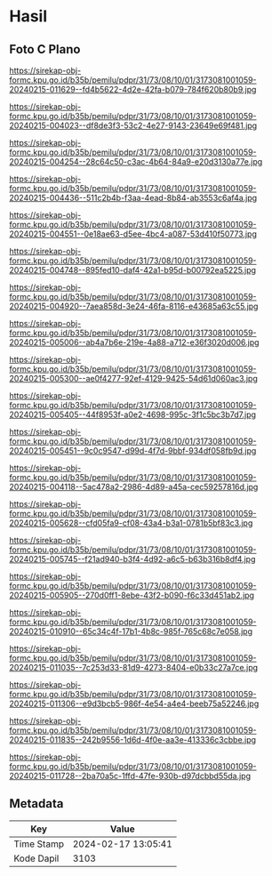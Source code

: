 # Hasil

## Foto C Plano

https://sirekap-obj-formc.kpu.go.id/b35b/pemilu/pdpr/31/73/08/10/01/3173081001059-20240215-011629--fd4b5622-4d2e-42fa-b079-784f620b80b9.jpg

https://sirekap-obj-formc.kpu.go.id/b35b/pemilu/pdpr/31/73/08/10/01/3173081001059-20240215-004023--df8de3f3-53c2-4e27-9143-23649e69f481.jpg

https://sirekap-obj-formc.kpu.go.id/b35b/pemilu/pdpr/31/73/08/10/01/3173081001059-20240215-004254--28c64c50-c3ac-4b64-84a9-e20d3130a77e.jpg

https://sirekap-obj-formc.kpu.go.id/b35b/pemilu/pdpr/31/73/08/10/01/3173081001059-20240215-004436--511c2b4b-f3aa-4ead-8b84-ab3553c6af4a.jpg

https://sirekap-obj-formc.kpu.go.id/b35b/pemilu/pdpr/31/73/08/10/01/3173081001059-20240215-004551--0e18ae63-d5ee-4bc4-a087-53d410f50773.jpg

https://sirekap-obj-formc.kpu.go.id/b35b/pemilu/pdpr/31/73/08/10/01/3173081001059-20240215-004748--895fed10-daf4-42a1-b95d-b00792ea5225.jpg

https://sirekap-obj-formc.kpu.go.id/b35b/pemilu/pdpr/31/73/08/10/01/3173081001059-20240215-004920--7aea858d-3e24-46fa-8116-e43685a63c55.jpg

https://sirekap-obj-formc.kpu.go.id/b35b/pemilu/pdpr/31/73/08/10/01/3173081001059-20240215-005006--ab4a7b6e-219e-4a88-a712-e36f3020d006.jpg

https://sirekap-obj-formc.kpu.go.id/b35b/pemilu/pdpr/31/73/08/10/01/3173081001059-20240215-005300--ae0f4277-92ef-4129-9425-54d61d060ac3.jpg

https://sirekap-obj-formc.kpu.go.id/b35b/pemilu/pdpr/31/73/08/10/01/3173081001059-20240215-005405--44f8953f-a0e2-4698-995c-3f1c5bc3b7d7.jpg

https://sirekap-obj-formc.kpu.go.id/b35b/pemilu/pdpr/31/73/08/10/01/3173081001059-20240215-005451--9c0c9547-d99d-4f7d-9bbf-934df058fb9d.jpg

https://sirekap-obj-formc.kpu.go.id/b35b/pemilu/pdpr/31/73/08/10/01/3173081001059-20240215-004118--5ac478a2-2986-4d89-a45a-cec59257816d.jpg

https://sirekap-obj-formc.kpu.go.id/b35b/pemilu/pdpr/31/73/08/10/01/3173081001059-20240215-005628--cfd05fa9-cf08-43a4-b3a1-0781b5bf83c3.jpg

https://sirekap-obj-formc.kpu.go.id/b35b/pemilu/pdpr/31/73/08/10/01/3173081001059-20240215-005745--f21ad940-b3f4-4d92-a6c5-b63b316b8df4.jpg

https://sirekap-obj-formc.kpu.go.id/b35b/pemilu/pdpr/31/73/08/10/01/3173081001059-20240215-005905--270d0ff1-8ebe-43f2-b090-f6c33d451ab2.jpg

https://sirekap-obj-formc.kpu.go.id/b35b/pemilu/pdpr/31/73/08/10/01/3173081001059-20240215-010910--65c34c4f-17b1-4b8c-985f-765c68c7e058.jpg

https://sirekap-obj-formc.kpu.go.id/b35b/pemilu/pdpr/31/73/08/10/01/3173081001059-20240215-011035--7c253d33-81d9-4273-8404-e0b33c27a7ce.jpg

https://sirekap-obj-formc.kpu.go.id/b35b/pemilu/pdpr/31/73/08/10/01/3173081001059-20240215-011306--e9d3bcb5-986f-4e54-a4e4-beeb75a52246.jpg

https://sirekap-obj-formc.kpu.go.id/b35b/pemilu/pdpr/31/73/08/10/01/3173081001059-20240215-011835--242b9556-1d6d-4f0e-aa3e-413336c3cbbe.jpg

https://sirekap-obj-formc.kpu.go.id/b35b/pemilu/pdpr/31/73/08/10/01/3173081001059-20240215-011728--2ba70a5c-1ffd-47fe-930b-d97dcbbd55da.jpg


## Metadata

| Key        | Value               |
| ---------- | ------------------- |
| Time Stamp | 2024-02-17 13:05:41 |
| Kode Dapil | 3103                |



